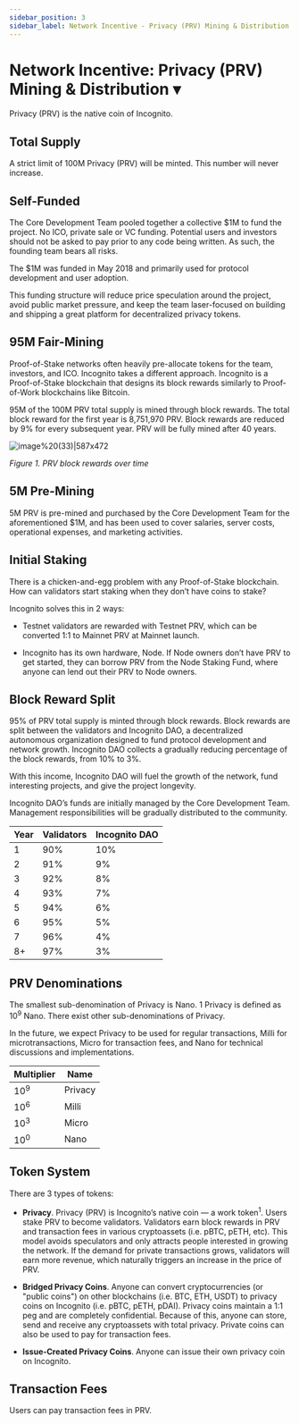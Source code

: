 ```yaml
---
sidebar_position: 3
sidebar_label: Network Incentive - Privacy (PRV) Mining & Distribution
---
```



# Network Incentive: Privacy (PRV) Mining & Distribution ▾

Privacy (PRV) is the native coin of Incognito.

## Total Supply

A strict limit of 100M Privacy (PRV) will be minted. This number will never increase.

## Self-Funded

The Core Development Team pooled together a collective $1M to fund the project. No ICO, private sale or VC funding. Potential users and investors should not be asked to pay prior to any code being written. As such, the founding team bears all risks.

The $1M was funded in May 2018 and primarily used for protocol development and user adoption.

This funding structure will reduce price speculation around the project, avoid public market pressure, and keep the team laser-focused on building and shipping a great platform for decentralized privacy tokens.

## 95M Fair-Mining

Proof-of-Stake networks often heavily pre-allocate tokens for the team, investors, and ICO. Incognito takes a different approach. Incognito is a Proof-of-Stake blockchain that designs its block rewards similarly to Proof-of-Work blockchains like Bitcoin.

95M of the 100M PRV total supply is mined through block rewards. The total block reward for the first year is 8,751,970 PRV. Block rewards are reduced by 9% for every subsequent year. PRV will be fully mined after 40 years.

![image%20(33)|587x472](upload://zdUYnzL8aG18Pe5Kzu0nDQhfFB8.png) 

*Figure 1. PRV block rewards over time*

## 5M Pre-Mining

5M PRV is pre-mined and purchased by the Core Development Team for the aforementioned $1M, and has been used to cover salaries, server costs, operational expenses, and marketing activities.

## Initial Staking

There is a chicken-and-egg problem with any Proof-of-Stake blockchain. How can validators start staking when they don’t have coins to stake?

Incognito solves this in 2 ways:

* Testnet validators are rewarded with Testnet PRV, which can be converted 1:1 to Mainnet PRV at Mainnet launch.

* Incognito has its own hardware, Node. If Node owners don’t have PRV to get started, they can borrow PRV from the Node Staking Fund, where anyone can lend out their PRV to Node owners.

## Block Reward Split

95% of PRV total supply is minted through block rewards. Block rewards are split between the validators and Incognito DAO, a decentralized autonomous organization designed to fund protocol development and network growth. Incognito DAO collects a gradually reducing percentage of the block rewards, from 10% to 3%.

With this income, Incognito DAO will fuel the growth of the network, fund interesting projects, and give the project longevity.

Incognito DAO’s funds are initially managed by the Core Development Team. Management responsibilities will be gradually distributed to the community.

|Year|Validators|Incognito DAO|
| --- | --- | --- |
|1|90%|10%|
|2|91%|9%|
|3|92%|8%|
|4|93%|7%|
|5|94%|6%|
|6|95%|5%|
|7|96%|4%|
|8+|97%|3%|

## PRV Denominations

The smallest sub-denomination of Privacy is Nano. 1 Privacy is defined as 10<sup>9</sup> Nano. There exist other sub-denominations of Privacy.

In the future, we expect Privacy to be used for regular transactions, Milli for microtransactions, Micro for transaction fees, and Nano for technical discussions and implementations.

|Multiplier|Name|
| --- | --- |
|10<sup>9</sup>|Privacy|
|10<sup>6</sup>|Milli|
|10<sup>3</sup>|Micro|
|10<sup>0</sup>|Nano|

## Token System

There are 3 types of tokens:

* **Privacy**. Privacy (PRV) is Incognito’s native coin — a work token<sup>1</sup>. Users stake PRV to become validators. Validators earn block rewards in PRV and transaction fees in various cryptoassets (i.e. pBTC, pETH, etc). This model avoids speculators and only attracts people interested in growing the network. If the demand for private transactions grows, validators will earn more revenue, which naturally triggers an increase in the price of PRV.

* **Bridged Privacy Coins**. Anyone can convert cryptocurrencies (or "public coins") on other blockchains (i.e. BTC, ETH, USDT) to privacy coins on Incognito (i.e. pBTC, pETH, pDAI). Privacy coins maintain a 1:1 peg and are completely confidential. Because of this, anyone can store, send and receive any cryptoassets with total privacy. Private coins can also be used to pay for transaction fees.

* **Issue-Created Privacy Coins**. Anyone can issue their own privacy coin on Incognito.

## Transaction Fees

Users can pay transaction fees in PRV.

